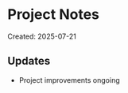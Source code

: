 # Project Notes

Created: 2025-07-21

## Updates
- Project improvements ongoing

<!-- Last updated: 2025-08-08 -->